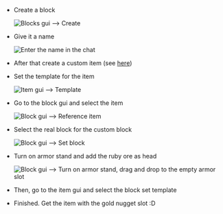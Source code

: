 * Create a block

   ![Blocks gui --> Create](https://github.com/CodeDoctorDE/ItemMods/blob/develop/assets/create_block.gif?raw=true)
* Give it a name

   ![Enter the name in the chat](https://github.com/CodeDoctorDE/ItemMods/blob/develop/assets/create_block_name.gif?raw=true)
* After that create a custom item (see [here](Custom-items-3))
* Set the template for the item

   ![Item gui --> Template](https://github.com/CodeDoctorDE/ItemMods/blob/develop/assets/block_template.gif?raw=true)
* Go to the block gui and select the item

   ![Block gui --> Reference item](https://github.com/CodeDoctorDE/ItemMods/blob/develop/assets/block_item.gif?raw=true)
* Select the real block for the custom block

   ![Block gui --> Set block](https://github.com/CodeDoctorDE/ItemMods/blob/develop/assets/block_set.gif?raw=true)
* Turn on armor stand and add the ruby ore as head

   ![Block gui --> Turn on armor stand, drag and drop to the empty armor slot](https://github.com/CodeDoctorDE/ItemMods/blob/develop/assets/block_armor_stand.gif?raw=true)
* Then, go to the item gui and select the block set template
* Finished. Get the item with the gold nugget slot :D